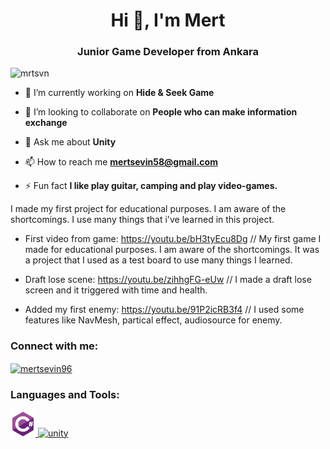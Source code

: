 <h1 align="center">Hi 👋, I'm Mert</h1>
<h3 align="center">Junior Game Developer from Ankara</h3>

<p align="left"> <img src="https://komarev.com/ghpvc/?username=mrtsvn&label=Profile%20views&color=0e75b6&style=flat" alt="mrtsvn" /> </p>

- 🔭 I’m currently working on **Hide & Seek Game**

- 👯 I’m looking to collaborate on **People who can make information exchange**

- 💬 Ask me about **Unity**

- 📫 How to reach me **mertsevin58@gmail.com**

- ⚡ Fun fact **I like play guitar, camping and play video-games.**

I made my first project for educational purposes. I am aware of the shortcomings. I use many things that i've learned in this project.

- First video from game: https://youtu.be/bH3tyEcu8Dg // My first game I made for educational purposes. I am aware of the shortcomings. It was a project that I used as a test board to use many things I learned.

- Draft lose scene: https://youtu.be/zihhgFG-eUw // I made a draft lose screen and it triggered with time and health.

- Added my first enemy: https://youtu.be/91P2icRB3f4 // I used some features like NavMesh, partical effect, audiosource for enemy.

<h3 align="left">Connect with me:</h3>
<p align="left">
<a href="https://linkedin.com/in/mertsevin96" target="blank"><img align="center" src="https://raw.githubusercontent.com/rahuldkjain/github-profile-readme-generator/master/src/images/icons/Social/linked-in-alt.svg" alt="mertsevin96" height="30" width="40" /></a>
</p>

<h3 align="left">Languages and Tools:</h3>
<p align="left"> <a href="https://www.w3schools.com/cs/" target="_blank" rel="noreferrer"> <img src="https://raw.githubusercontent.com/devicons/devicon/master/icons/csharp/csharp-original.svg" alt="csharp" width="40" height="40"/> </a> <a href="https://unity.com/" target="_blank" rel="noreferrer"> <img src="https://www.vectorlogo.zone/logos/unity3d/unity3d-icon.svg" alt="unity" width="40" height="40"/> </a> </p>




